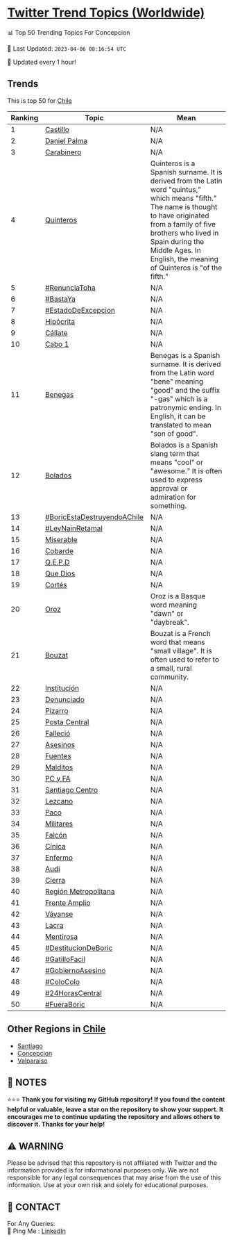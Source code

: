 [Twitter Trend Topics (Worldwide)](https://github.com/ErcinDedeoglu/Twitter-Trend-Topics)
==========


📊 Top 50 Trending Topics For Concepcion

📆 Last Updated: `2023-04-06 08:16:54 UTC`

🔧 Updated every 1 hour!


## Trends

This is top 50 for [Chile](</Chile>)

| Ranking | Topic | Mean |
| ------- | ------------ | ------------ |
| 1 | [Castillo](http://twitter.com/search?q=Castillo) | N/A |
| 2 | [Daniel Palma](http://twitter.com/search?q=Daniel+Palma) | N/A |
| 3 | [Carabinero](http://twitter.com/search?q=Carabinero) | N/A |
| 4 | [Quinteros](http://twitter.com/search?q=Quinteros) | Quinteros is a Spanish surname. It is derived from the Latin word "quintus," which means "fifth." The name is thought to have originated from a family of five brothers who lived in Spain during the Middle Ages. In English, the meaning of Quinteros is "of the fifth." |
| 5 | [#RenunciaToha](http://twitter.com/search?q=%23RenunciaToha) | N/A |
| 6 | [#BastaYa](http://twitter.com/search?q=%23BastaYa) | N/A |
| 7 | [#EstadoDeExcepcion](http://twitter.com/search?q=%23EstadoDeExcepcion) | N/A |
| 8 | [Hipócrita](http://twitter.com/search?q=Hip%c3%b3crita) | N/A |
| 9 | [Cállate](http://twitter.com/search?q=C%c3%a1llate) | N/A |
| 10 | [Cabo 1](http://twitter.com/search?q=Cabo+1) | N/A |
| 11 | [Benegas](http://twitter.com/search?q=Benegas) | Benegas is a Spanish surname. It is derived from the Latin word "bene" meaning "good" and the suffix "-gas" which is a patronymic ending. In English, it can be translated to mean "son of good". |
| 12 | [Bolados](http://twitter.com/search?q=Bolados) | Bolados is a Spanish slang term that means "cool" or "awesome." It is often used to express approval or admiration for something. |
| 13 | [#BoricEstaDestruyendoAChile](http://twitter.com/search?q=%23BoricEstaDestruyendoAChile) | N/A |
| 14 | [#LeyNainRetamal](http://twitter.com/search?q=%23LeyNainRetamal) | N/A |
| 15 | [Miserable](http://twitter.com/search?q=Miserable) | N/A |
| 16 | [Cobarde](http://twitter.com/search?q=Cobarde) | N/A |
| 17 | [Q.E.P.D](http://twitter.com/search?q=Q.E.P.D) | N/A |
| 18 | [Que Dios](http://twitter.com/search?q=Que+Dios) | N/A |
| 19 | [Cortés](http://twitter.com/search?q=Cort%c3%a9s) | N/A |
| 20 | [Oroz](http://twitter.com/search?q=Oroz) | Oroz is a Basque word meaning "dawn" or "daybreak". |
| 21 | [Bouzat](http://twitter.com/search?q=Bouzat) | Bouzat is a French word that means "small village". It is often used to refer to a small, rural community. |
| 22 | [Institución](http://twitter.com/search?q=Instituci%c3%b3n) | N/A |
| 23 | [Denunciado](http://twitter.com/search?q=Denunciado) | N/A |
| 24 | [Pizarro](http://twitter.com/search?q=Pizarro) | N/A |
| 25 | [Posta Central](http://twitter.com/search?q=Posta+Central) | N/A |
| 26 | [Falleció](http://twitter.com/search?q=Falleci%c3%b3) | N/A |
| 27 | [Asesinos](http://twitter.com/search?q=Asesinos) | N/A |
| 28 | [Fuentes](http://twitter.com/search?q=Fuentes) | N/A |
| 29 | [Malditos](http://twitter.com/search?q=Malditos) | N/A |
| 30 | [PC y FA](http://twitter.com/search?q=PC+y+FA) | N/A |
| 31 | [Santiago Centro](http://twitter.com/search?q=Santiago+Centro) | N/A |
| 32 | [Lezcano](http://twitter.com/search?q=Lezcano) | N/A |
| 33 | [Paco](http://twitter.com/search?q=Paco) | N/A |
| 34 | [Militares](http://twitter.com/search?q=Militares) | N/A |
| 35 | [Falcón](http://twitter.com/search?q=Falc%c3%b3n) | N/A |
| 36 | [Cínica](http://twitter.com/search?q=C%c3%adnica) | N/A |
| 37 | [Enfermo](http://twitter.com/search?q=Enfermo) | N/A |
| 38 | [Audi](http://twitter.com/search?q=Audi) | N/A |
| 39 | [Cierra](http://twitter.com/search?q=Cierra) | N/A |
| 40 | [Región Metropolitana](http://twitter.com/search?q=Regi%c3%b3n+Metropolitana) | N/A |
| 41 | [Frente Amplio](http://twitter.com/search?q=Frente+Amplio) | N/A |
| 42 | [Váyanse](http://twitter.com/search?q=V%c3%a1yanse) | N/A |
| 43 | [Lacra](http://twitter.com/search?q=Lacra) | N/A |
| 44 | [Mentirosa](http://twitter.com/search?q=Mentirosa) | N/A |
| 45 | [#DestitucionDeBoric](http://twitter.com/search?q=%23DestitucionDeBoric) | N/A |
| 46 | [#GatilloFacil](http://twitter.com/search?q=%23GatilloFacil) | N/A |
| 47 | [#GobiernoAsesino](http://twitter.com/search?q=%23GobiernoAsesino) | N/A |
| 48 | [#ColoColo](http://twitter.com/search?q=%23ColoColo) | N/A |
| 49 | [#24HorasCentral](http://twitter.com/search?q=%2324HorasCentral) | N/A |
| 50 | [#FueraBoric](http://twitter.com/search?q=%23FueraBoric) | N/A |



## Other Regions in [Chile](</Chile>)

* [Santiago](</Chile/Santiago.md>)
* [Concepcion](</Chile/Concepcion.md>)
* [Valparaiso](</Chile/Valparaiso.md>)



## 📝 NOTES

⭐⭐⭐ **Thank you for visiting my GitHub repository! If you found the content helpful or valuable, leave a star on the repository to show your support. It encourages me to continue updating the repository and allows others to discover it. Thanks for your help!**


## ⚠️ WARNING

Please be advised that this repository is not affiliated with Twitter and the information provided is for informational purposes only. We are not responsible for any legal consequences that may arise from the use of this information. Use at your own risk and solely for educational purposes.


## 📨 CONTACT

 For Any Queries:  
            🏓 Ping Me : [LinkedIn](https://www.linkedin.com/in/ercindedeoglu/)
